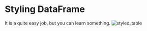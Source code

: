 # Styling DataFrame

It is a quite easy job, but you can learn something.
![styled_table](https://user-images.githubusercontent.com/17697154/203257309-f87a5d69-8c3d-45a5-bdd2-5988ad97731b.png)
